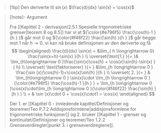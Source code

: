> [!tip] Den deriverte til $\sin(x)$ 
>   $\frac{d}{dx} \sin(x) = \cos(x)$


> [!note]- Argument 
> 
> Fra [[Kapittel 2 - derivasjon/2.5.1 Spesielle trigonometriske grenser|teorem 8 og 8.5]] har vi at ${\color{#e796f5} \frac{\cos(h)-1 }{h } }$ går mot $0$ og ${\color{#f46f22} \frac{\sin(h) }{h } }$ går begge mot $1$ når $h \longrightarrow 0$. vi kan nå bruke definisjonen av den deriverte og få
> $$
> \begin{aligned} 
> \frac{d}{dx} \sin(x) 
> = &\lim_{ h \longrightarrow  0} \frac{\sin(x+h)-\sin(x) }{h } \\
> \overset{\text{1.} }{=  }& \lim_{h\longrightarrow 0 }\frac{\sin(x)\cos(h) + \cos(x)\sin(h)-\sin(x) }{ h} \\
> \overset{ \text{faktoriserer} }{=  } &\lim_{h \longrightarrow  0 }  \frac{\sin (x)(\cos(h)-1)+\cos(x)\sin(h) }{h } \\
> \overset{ 2. }{=  } & \lim_{h\longrightarrow  0 } \sin(x)\cdot \lim_{h \longrightarrow  0 }{\color{#e796f5} \frac{\cos(h)-1 }{h } }  + \lim_{h \longrightarrow  0 }\cos(x)\cdot\lim_{h \longrightarrow  0   }{\color{#f46f22} \frac{\sin(h) }{h } } \\
> = & \sin (x)\cdot 0 + \cos(x)\cdot1 = \cos(x)
> \end{aligned} 
> $$
> 
> Der 1. er [[Kapittel 0 - innledende kapittel/Definisjoner og teoremer/Teo P.7.2 Addisjonsformlene|addisjonsformlene for trigonometriske funksjoner]] og 2. bruker [[Kapittel 1 - grenser og kontinuitet/Definisjoner og teoremer/Teo 1.2.2 Grenseverdiregler|punkt 3. i grenseverdireglene]].


